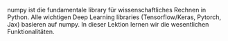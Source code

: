 numpy ist die fundamentale library für wissenschaftliches Rechnen in Python.
Alle wichtigen Deep Learning libraries (Tensorflow/Keras, Pytorch, Jax) basieren auf numpy.
In dieser Lektion lernen wir die wesentlichen Funktionalitäten.
